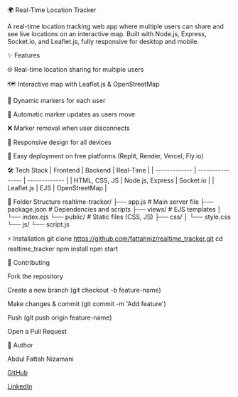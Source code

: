 🌍 Real-Time Location Tracker

A real-time location tracking web app where multiple users can share and see live locations on an interactive map. Built with Node.js, Express, Socket.io, and Leaflet.js, fully responsive for desktop and mobile.

✨ Features

🌐 Real-time location sharing for multiple users

🗺 Interactive map with Leaflet.js & OpenStreetMap

📍 Dynamic markers for each user

🔄 Automatic marker updates as users move

❌ Marker removal when user disconnects

📱 Responsive design for all devices

🚀 Easy deployment on free platforms (Replit, Render, Vercel, Fly.io)

🛠 Tech Stack
| Frontend      | Backend          | Real-Time     |
| ------------- | ---------------- | ------------- |
| HTML, CSS, JS | Node.js, Express | Socket.io     |
| Leaflet.js    | EJS              | OpenStreetMap |

📂 Folder Structure
realtime-tracker/
├── app.js             # Main server file
├── package.json       # Dependencies and scripts
├── views/             # EJS templates
│   └── index.ejs
└── public/            # Static files (CSS, JS)
    ├── css/
    │   └── style.css
    └── js/
        └── script.js
        
⚡ Installation
git clone https://github.com/fattahniz/realtime_tracker.git
cd realtime_tracker
npm install
npm start

        
🤝 Contributing

Fork the repository

Create a new branch (git checkout -b feature-name)

Make changes & commit (git commit -m 'Add feature')

Push (git push origin feature-name)

Open a Pull Request


👤 Author

Abdul Fattah Nizamani

[GitHub](https://github.com/fattahniz)

[LinkedIn](https://linkedin.com/in/fattahniz)

